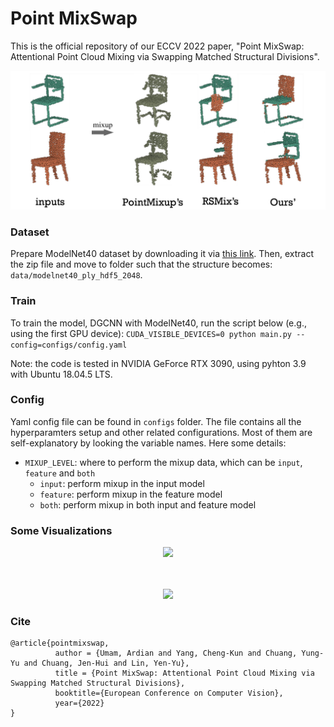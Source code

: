 # Point MixSwap

This is the official repository of our ECCV 2022 paper, "Point MixSwap: Attentional Point Cloud Mixing via Swapping Matched Structural Divisions".
<p align="center"><img src="assets/teaser.png" width="650"/>

### Dataset
Prepare ModelNet40 dataset by downloading it via [this link](https://shapenet.cs.stanford.edu/media/modelnet40_ply_hdf5_2048.zip). Then, extract the zip file and move to folder such that the structure becomes: `data/modelnet40_ply_hdf5_2048`.

### Train
To train the model, DGCNN with ModelNet40, run the script below (e.g., using the first GPU device):
```CUDA_VISIBLE_DEVICES=0 python main.py --config=configs/config.yaml```

Note: the code is tested in NVIDIA GeForce RTX 3090, using pyhton 3.9 with Ubuntu 18.04.5 LTS.

### Config
Yaml config file can be found in `configs` folder. The file contains all the hyperparamters setup and other related configurations. Most of them are self-explanatory by looking the variable names. Here some details:
* `MIXUP_LEVEL`: where to perform the mixup data, which can be `input`, `feature` and `both`
    * `input`: perform mixup in the input model
    * `feature`: perform mixup in the feature model
    * `both`: perform mixup in both input and feature model    


### Some Visualizations
<p align="center"><img src="assets/vizs.png" width="800"/>
<br><br><br>
<p align="center"><img src="assets/more_viz.png" width="800"/>
   
### Cite
```
@article{pointmixswap,
          author = {Umam, Ardian and Yang, Cheng-Kun and Chuang, Yung-Yu and Chuang, Jen-Hui and Lin, Yen-Yu},
          title = {Point MixSwap: Attentional Point Cloud Mixing via Swapping Matched Structural Divisions},
          booktitle={European Conference on Computer Vision},
          year={2022}
}
```
